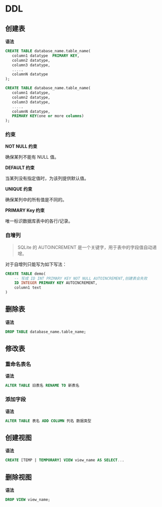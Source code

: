 # DDL

## 创建表

**语法**

```sql
CREATE TABLE database_name.table_name(
   column1 datatype  PRIMARY KEY,
   column2 datatype,
   column3 datatype,
   .....
   columnN datatype
);

CREATE TABLE database_name.table_name(
   column1 datatype,
   column2 datatype,
   column3 datatype,
   .....
   columnN datatype,
   PRIMARY KEY(one or more columns)
);
```

### 约束

**NOT NULL 约束**

确保某列不能有 NULL 值。

**DEFAULT 约束**

当某列没有指定值时，为该列提供默认值。

**UNIQUE 约束**

确保某列中的所有值是不同的。

**PRIMARY Key 约束**

唯一标识数据库表中的各行/记录。

### 自增列

> SQLite 的 AUTOINCREMENT 是一个关键字，用于表中的字段值自动递增。

对于自增列只能写为如下写法：

```sql
CREATE TABLE demo(
    -- 写成 ID INT PRIMARY KEY NOT NULL AUTOINCREMENT,创建表会失败
    ID INTEGER PRIMARY KEY AUTOINCREMENT,
    column1 text
)
```

## 删除表

**语法**

```sql
DROP TABLE database_name.table_name;
```

## 修改表

### 重命名表名

**语法**

```sql
ALTER TABLE 旧表名 RENAME TO 新表名 
```

### 添加字段

**语法**

```sql
ALTER TABLE 表名 ADD COLUMN 列名 数据类型 
```

## 创建视图

**语法**

```sql
CREATE [TEMP | TEMPORARY] VIEW view_name AS SELECT...
```

## 删除视图

**语法**

```sql
DROP VIEW view_name;
```